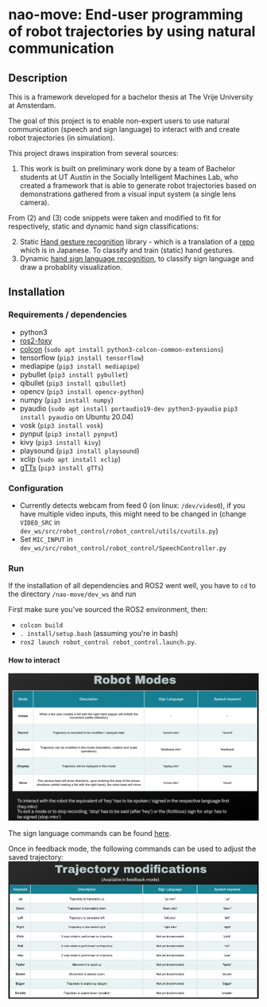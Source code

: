 

# nao-move: End-user programming of robot trajectories by using natural communication
## Description
This is a framework developed for a bachelor thesis at The Vrije University at Amsterdam. 

The goal of this project is to enable non-expert users to use natural communication (speech and sign language) to interact with and create robot trajectories (in simulation). 

This project draws inspiration from several sources: 
1. This work is built on preliminary work done by a team of Bachelor students at UT Austin in the Socially Intelligent Machines Lab, who created a framework that is able to generate robot trajectories based on demonstrations gathered from a visual input system (a single lens camera).

From (2) and (3) code snippets were taken and modified to fit for respectively, static and dynamic hand sign classifications:

2. Static [Hand gesture recognition](https://github.com/kinivi/hand-gesture-recognition-mediapipe) library - which is a translation of a [repo](https://github.com/Kazuhito00/hand-gesture-recognition-using-mediapipe) which is in Japanese. To classify and train (static) hand gestures.
3. Dynamic [hand sign language recognition](https://github.com/nicknochnack/ActionDetectionforSignLanguage), to classify sign language and draw a probablity visualization.


## Installation
### Requirements / dependencies
- python3
- [ros2-foxy](https://docs.ros.org/en/foxy/Installation/Ubuntu-Install-Debians.html)
- [colcon](https://docs.ros.org/en/foxy/Tutorials/Beginner-Client-Libraries/Colcon-Tutorial.html#install-colcon) (`sudo apt install python3-colcon-common-extensions`)
- tensorflow (`pip3 install tensorflow`)
- mediapipe (`pip3 install mediapipe`)
- pybullet (`pip3 install pybullet`)
- qibullet (`pip3 install qibullet`)
- opencv (`pip3 install opencv-python`)
- numpy (`pip3 install numpy`)
- pyaudio  (`sudo apt install portaudio19-dev python3-pyaudio` `pip3 install pyaudio` on Ubuntu 20.04)
- vosk (`pip3 install vosk`)
- pynput (`pip3 install pynput`)
- kivy  (`pip3 install kivy`)
- playsound (`pip3 install playsound`)
- xclip (`sudo apt install xclip`)
- [gTTs](https://gtts.readthedocs.io/en/latest/) (`pip3 install gTTs`)


### Configuration
- Currently detects webcam from feed 0 (on linux: `/dev/video0`), if you have multiple video inputs, this might need to be changed in (change `VIDEO_SRC` in `dev_ws/src/robot_control/robot_control/utils/cvutils.py`)
- Set `MIC_INPUT` in `dev_ws/src/robot_control/robot_control/SpeechController.py` 

### Run
If the installation of all dependencies and ROS2 went well, you have to `cd` to the directory `/nao-move/dev_ws` and
run

First make sure you've sourced the ROS2 environment, then:
- `colcon build`
- `. install/setup.bash` (assuming you're in bash)
- `ros2 launch robot_control robot_control.launch.py`.

#### How to interact
![Robot modes](docs/images/robot_modes.png)

The sign language commands can be found [here](docs/flipped_demos).
  
Once in feedback mode, the following commands can be used to adjust the saved trajectory:
![feedback commands](docs/images/feedback_cmds.png)



